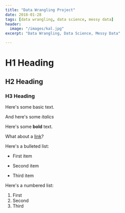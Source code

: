 ```yaml
---
title: "Data Wrangling Project"
date: 2018-01-28
tags: [data wrangling, data science, messy data]
header:
  image: "/images/kal.jpg"
excerpt: "Data Wrangling, Data Science, Messy Data"

---
```


# H1 Heading

## H2 Heading

### H3 Heading

Here's some basic text.

And here's some *italics*

Here's some **bold** text.

What about a [link](https://github.com/dataoptimal)?

Here's a bulleted list:
* First item
+ Second item
- Third item

Here's a numbered list:

1. First
2. Second
3. Third
